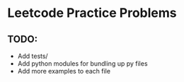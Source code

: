 # Leetcode Practice Problems

## TODO:
- Add tests/
- Add python modules for bundling up py files
- Add more examples to each file